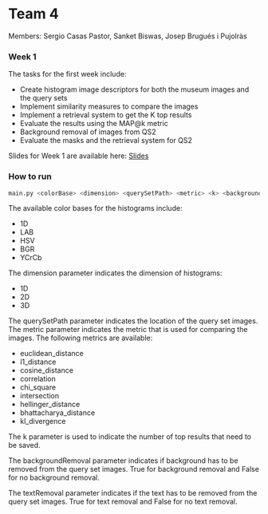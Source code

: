 # Team 4

Members: Sergio Casas Pastor, Sanket Biswas, Josep Brugués i Pujolràs

### Week 1

The tasks for the first week include:

* Create histogram image descriptors for both the museum images and the query sets
* Implement similarity measures to compare the images
* Implement a retrieval system to get the K top results
* Evaluate the results using the MAP@k metric
* Background removal of images from QS2
* Evaluate the masks and the retrieval system for QS2

Slides for Week 1 are available here: [Slides](https://drive.google.com/file/d/12lkVgFkJs0ZWDThkyyTrXcP2W6iZ5FQz/view?usp=sharing)

### How to run

```sh
main.py <colorBase> <dimension> <querySetPath> <metric> <k> <backgroundRemoval> <textRemoval>
```

The available color bases for the histograms include:

* 1D
* LAB
* HSV
* BGR
* YCrCb

The dimension parameter indicates the dimension of histograms:
* 1D
* 2D
* 3D

The querySetPath parameter indicates the location of the query set images.
The metric parameter indicates the metric that is used for comparing the images. The following metrics are available:

* euclidean_distance
* l1_distance
* cosine_distance
* correlation
* chi_square
* intersection
* hellinger_distance
* bhattacharya_distance
* kl_divergence
 
The k parameter is used to indicate the number of top results that need to be saved.

The backgroundRemoval parameter indicates if background has to be removed from the query set images. True for background removal and False for no background removal.

The textRemoval parameter indicates if the text has to be removed from the query set images. True for text removal and False for no text removal.
